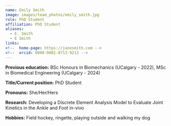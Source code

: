 ```yaml
---
name: Emily Smith
image: images/team_photos/emily_smith.jpg
role: PhD Student
affiliation: PhD Student
aliases:
  - E. Smith
  - E Smith
links:
<!--  home-page: https://janesmith.com -->
<!--  orcid: 0000-0001-8713-9213 -->
---
```

**Previous education:** 
BSc Honours in Biomechanics (UCalgary - 2022), MSc in Biomedical Engineering (UCalgary - 2024)  

**Title/Current position:** 
PhD Student  

**Pronouns:** She/Her/Hers  

**Research:** Developing a Discrete Element Analysis Model to Evaluate Joint Kinetics in the Ankle and Foot in-vivo  

**Hobbies:** Field hockey, ringette, playing outside and walking my dog
